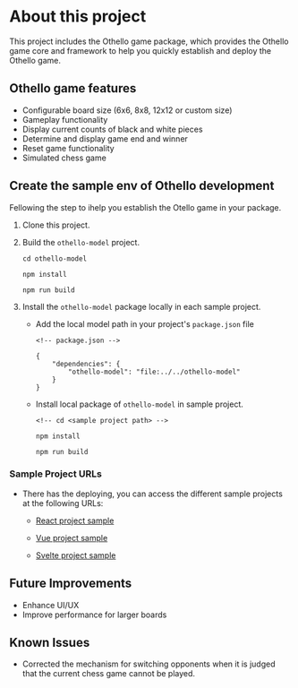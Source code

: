 # About this project

This project includes the Othello game package, which provides the Othello game core and framework to help you quickly establish and deploy the Othello game.

## Othello game features

- Configurable board size (6x6, 8x8, 12x12 or custom size)
- Gameplay functionality
- Display current counts of black and white pieces
- Determine and display game end and winner
- Reset game functionality
- Simulated chess game


## Create the sample env of Othello development

Fellowing the step to ihelp you establish the Otello game in your package.

1. Clone this project.

2. Build the `othello-model` project.

    ```shell=
    cd othello-model

    npm install

    npm run build
    ```

3. Install the `othello-model` package locally in each sample project.

    * Add the local model path in your project's `package.json` file

        ```json=
        <!-- package.json -->

        {
            "dependencies": {
                "othello-model": "file:../../othello-model"
            }
        }
        ```
    
    * Install local package of `othello-model` in sample project.

        ```shell=
        <!-- cd <sample project path> -->

        npm install

        npm run build
        ```

### Sample Project URLs

* There has the deploying, you can access the different sample projects at the following URLs:

    * [React project sample](https://kyle861550.github.io/othello-react/type/react)

    * [Vue project sample](https://kyle861550.github.io/othello-react/type/vue)

    * [Svelte project sample](https://kyle861550.github.io/othello-react/type/svelte)


## Future Improvements

- Enhance UI/UX
- Improve performance for larger boards

## Known Issues

- Corrected the mechanism for switching opponents when it is judged that the current chess game cannot be played.